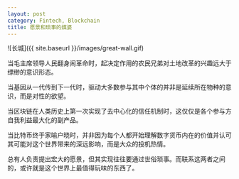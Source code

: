 ```yaml
---
layout: post
category: Fintech, Blockchain
title: 愿景和琐事的媒婆
---
```

![长城]({{ site.baseurl }}/images/great-wall.gif)

当毛主席领导人民翻身闹革命时，起决定作用的农民兄弟对土地改革的兴趣远大于缥缈的意识形态。

当基因从一代传到下一代时，驱动大多数参与其中个体的并非是延续所在物种的意识，而是对性的欲望。

当区块链在人类历史上第一次实现了去中心化的信任机制时，这仅仅是各个参与方自我利益最大化的副产品。

当比特币终于家喻户晓时，并非因为每个人都开始理解数字货币内在的价值并认可其可能对这个世界带来的深远影响，而是大众的投机热情。

总有人负责提出宏大的愿景，但其实现往往要通过世俗琐事。而联系这两者之间的，或许就是这个世界上最值得玩味的东西了。
